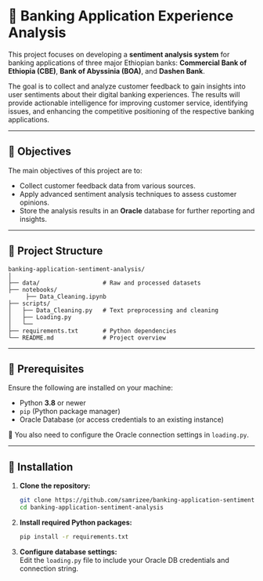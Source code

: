 # 🏦 Banking Application Experience Analysis

This project focuses on developing a **sentiment analysis system** for banking applications of three major Ethiopian banks: **Commercial Bank of Ethiopia (CBE)**, **Bank of Abyssinia (BOA)**, and **Dashen Bank**.

The goal is to collect and analyze customer feedback to gain insights into user sentiments about their digital banking experiences. The results will provide actionable intelligence for improving customer service, identifying issues, and enhancing the competitive positioning of the respective banking applications.

---

## 🎯 Objectives

The main objectives of this project are to:

- Collect customer feedback data from various sources.
- Apply advanced sentiment analysis techniques to assess customer opinions.
- Store the analysis results in an **Oracle** database for further reporting and insights.

---

## 📁 Project Structure

```
banking-application-sentiment-analysis/
│
├── data/                  # Raw and processed datasets
├── notebooks/   
     ├── Data_Cleaning.ipynb           
├── scripts/
│   ├── Data_Cleaning.py   # Text preprocessing and cleaning
│   ├── Loading.py  
│   └──        
├── requirements.txt       # Python dependencies
└── README.md              # Project overview
```

---

## 🔧 Prerequisites

Ensure the following are installed on your machine:

- Python **3.8** or newer  
- `pip` (Python package manager)  
- Oracle Database (or access credentials to an existing instance)  

📌 You also need to configure the Oracle connection settings in `loading.py`.

---

## 🧰 Installation

1. **Clone the repository:**
   ```bash
   git clone https://github.com/samrizee/banking-application-sentiment-analysis.git
   cd banking-application-sentiment-analysis
   ```

2. **Install required Python packages:**
   ```bash
   pip install -r requirements.txt
   ```

3. **Configure database settings:**  
   Edit the `loading.py` file to include your Oracle DB credentials and connection string.
